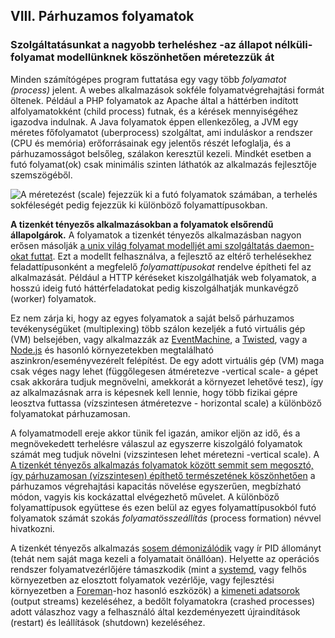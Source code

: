 ## VIII. Párhuzamos folyamatok
### Szolgáltatásunkat a nagyobb terheléshez -az állapot nélküli- folyamat modellünknek köszönhetően méretezzük át

Minden számítógépes program futtatása egy vagy több *folyamatot (process)* jelent. A webes alkalmazások sokféle folyamatvégrehajtási formát öltenek. Például a PHP folyamatok az Apache által a háttérben indított alfolyamatokként (child process) futnak, és a kérések mennyiségéhez igazodva indulnak. A Java folyamatok éppen ellenkezőleg, a JVM egy méretes főfolyamatot (uberprocess) szolgáltat, ami induláskor a rendszer (CPU és memória) erőforrásainak egy jelentős részét lefoglalja, és a párhuzamosságot belsőleg, szálakon keresztül kezeli. Mindkét esetben a futó folyamat(ok) csak minimális szinten láthatók az alkalmazás fejlesztője szemszögéből.

![A méretezést (scale) fejezzük ki a futó folyamatok számában, a terhelés sokféleségét pedig fejezzük ki különböző folyamattípusokban.](/images/process-types.png)

**A tizenkét tényezős alkalmazásokban a folyamatok elsőrendű állapolgárok.** A folyamatok a tizenkét tényezős alkalmazásban nagyon erősen másolják [a unix világ folyamat modelljét ami szolgáltatás daemon-okat futtat](https://adam.herokuapp.com/past/2011/5/9/applying_the_unix_process_model_to_web_apps/).  Ezt a modellt felhasználva, a fejlesztő az eltérő terhelésekhez feladattípusonként a megfelelő *folyamattípusokat* rendelve építheti fel az alkalmazását. Például a HTTP kéréseket kiszolgálhatják web folyamatok, a hosszú ideig futó háttérfeladatokat pedig kiszolgálhatják munkavégző (worker) folyamatok.

Ez nem zárja ki, hogy az egyes folyamatok a saját belső párhuzamos tevékenységüket (multiplexing) több szálon kezeljék a futó virtuális gép (VM) belsejében, vagy alkalmazzák az [EventMachine](http://rubyeventmachine.com/), a [Twisted](http://twistedmatrix.com/trac/), vagy a [Node.js](http://nodejs.org/) és hasonló környezetekben megtalálható aszinkron/eseményvezérelt felépítést.  De egy adott virtuális gép (VM) maga csak véges nagy lehet (függőlegesen átméretezve -vertical scale- a gépet csak akkorára tudjuk megnövelni, amekkorát a környezet lehetővé tesz), így az alkalmazásnak arra is képesnek kell lennie, hogy több fizikai gépre leosztva futtassa (vízszintesen átméretezve - horizontal scale) a különböző folyamatokat párhuzamosan.

A folyamatmodell ereje akkor tünik fel igazán, amikor eljön az idő, és a megnövekedett terhelésre válaszul az egyszerre kiszolgáló folyamatok számát meg tudjuk növelni (vizszintesen lehet méretezni -vertical scale). A [A tizenkét tényezős alkalmazás folyamatok között semmit sem megosztó, így párhuzamosan (vízszintesen) építhető természetének köszönhetően](./processes) a párhuzamos végrehajtási kapacitás növelése egyszerűen, megbízható módon, vagyis kis kockázattal elvégezhető művelet.  A különböző folyamattípusok együttese és ezen belül az egyes folyamattípusokból futó folyamatok számát szokás *folyamatösszeállítás* (process formation) névvel hivatkozni.

A tizenkét tényezős alkalmazás [sosem démonizálódik](http://dustin.github.com/2010/02/28/running-processes.html) vagy ír PID állományt (tehát nem saját maga kezeli a folyamatait önállóan).  Helyette az operációs rendszer folyamatvezérlőjére támaszkodik (mint a [systemd](https://www.freedesktop.org/wiki/Software/systemd/), vagy felhős környezetben az elosztott folyamatok vezérlője, vagy fejlesztési környezetben a [Foreman](http://blog.daviddollar.org/2011/05/06/introducing-foreman.html)-hoz hasonló eszközök) a [kimeneti adatsorok](./logs) (output streams) kezeléséhez, a bedőlt folyamatokra (crashed processes) adott válaszhoz vagy a felhasználó által kezdeményezett újraindítások (restart) és leállítások (shutdown) kezeléséhez.

